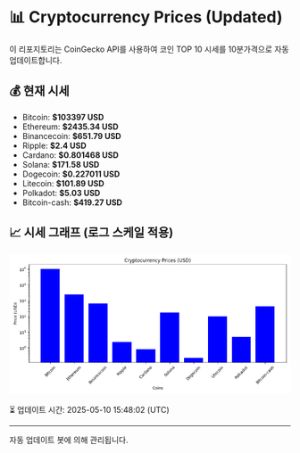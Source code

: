 
# 📊 Cryptocurrency Prices (Updated)

이 리포지토리는 CoinGecko API를 사용하여 코인 TOP 10 시세를 10분가격으로 자동 업데이트합니다.

## 💰 현재 시세
- Bitcoin: **$103397 USD**
- Ethereum: **$2435.34 USD**
- Binancecoin: **$651.79 USD**
- Ripple: **$2.4 USD**
- Cardano: **$0.801468 USD**
- Solana: **$171.58 USD**
- Dogecoin: **$0.227011 USD**
- Litecoin: **$101.89 USD**
- Polkadot: **$5.03 USD**
- Bitcoin-cash: **$419.27 USD**

## 📈 시세 그래프 (로그 스케일 적용)
![Crypto Prices](crypto_prices.png)

⏳ 업데이트 시간: 2025-05-10 15:48:02 (UTC)

---
자동 업데이트 봇에 의해 관리됩니다.
